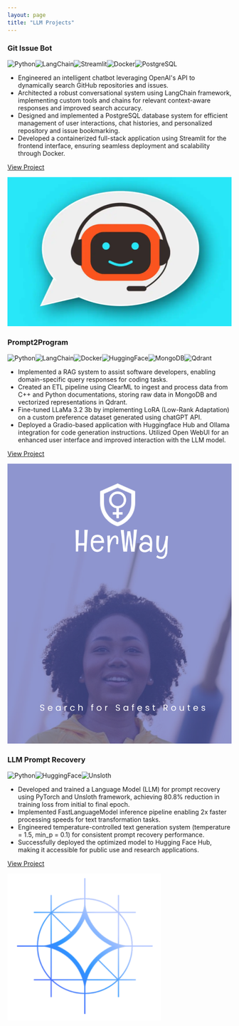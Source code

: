 ```yaml
---
layout: page
title: "LLM Projects"
---
```


<div class="project-card">
  <div class="project-card-content">
    <h3>Git Issue Bot</h3>
      <img src="https://img.shields.io/badge/Python-3776AB?style=flat&logo=python&logoColor=white" alt="Python"><img src="https://img.shields.io/badge/LangChain-121212?style=flat&logo=chainlink&logoColor=white" alt="LangChain"><img src="https://img.shields.io/badge/Streamlit-FF4B4B?style=flat&logo=Streamlit&logoColor=white" alt="Streamlit"><img src="https://img.shields.io/badge/Docker-2496ED?style=flat&logo=docker&logoColor=white" alt="Docker"><img src="https://img.shields.io/badge/PostgreSQL-316192?style=flat&logo=postgresql&logoColor=white" alt="PostgreSQL">
      <ul>
        <li>Engineered an intelligent chatbot leveraging OpenAI's API to dynamically search GitHub repositories and issues.</li>
        <li>Architected a robust conversational system using LangChain framework, implementing custom tools and chains for relevant context-aware responses and improved search accuracy.</li>
        <li>Designed and implemented a PostgreSQL database system for efficient management of user interactions, chat histories, and personalized repository and issue bookmarking.</li>
        <li>Developed a containerized full-stack application using Streamlit for the frontend interface, ensuring seamless deployment and scalability through Docker.</li>
      </ul>
      <p><a href="https://github.com/Billa-Man/git-issue-bot">View Project</a></p>
  </div>
  <img src="/assets/projects/chatbot.png" alt="git-issue-bot" class="project-card-img" />
</div>

<div class="project-card">
  <div class="project-card-content">
    <h3>Prompt2Program</h3>
      <img src="https://img.shields.io/badge/Python-3776AB?style=flat&logo=python&logoColor=white" alt="Python"><img src="https://img.shields.io/badge/LangChain-121212?style=flat&logo=chainlink&logoColor=white" alt="LangChain"><img src="https://img.shields.io/badge/Docker-2496ED?style=flat&logo=docker&logoColor=white" alt="Docker"><img src="https://img.shields.io/badge/Hugging%20Face-FFD21E?style=flat&logo=huggingface&logoColor=black" alt="HuggingFace"><img src="https://img.shields.io/badge/MongoDB-47A248?style=flat&logo=mongodb&logoColor=white" alt="MongoDB"><img src="https://img.shields.io/badge/Qdrant-FF4F64.svg?style=flat&logo=qdrant&logoColor=white" alt="Qdrant">
      <ul>
        <li>Implemented a RAG system to assist software developers, enabling domain-specific query responses for coding tasks.</li>
        <li>Created an ETL pipeline using ClearML to ingest and process data from C++ and Python documentations, storing raw data in MongoDB and vectorized representations in Qdrant.</li>
        <li>Fine-tuned LLaMa 3.2 3b by implementing LoRA (Low-Rank Adaptation) on a custom preference dataset generated using chatGPT API.</li>
        <li>Deployed a Gradio-based application with Huggingface Hub and Ollama integration for code generation instructions. Utilized Open WebUI for an enhanced user interface and improved interaction with the LLM model.</li>
      </ul>
      <p><a href="https://github.com/Billa-Man/prompt2program">View Project</a></p>
  </div>
  <img src="/assets/projects/herway.png" alt="her-way" class="project-card-img" />
</div>

<div class="project-card">
  <div class="project-card-content">
    <h3>LLM Prompt Recovery</h3>
      <img src="https://img.shields.io/badge/Python-3776AB?style=flat&logo=python&logoColor=white" alt="Python"><img src="https://img.shields.io/badge/Hugging%20Face-FFD21E?style=flat&logo=huggingface&logoColor=black" alt="HuggingFace"><img src="https://img.shields.io/badge/Unsloth-FF6B6B?style=flat&logo=chainlink&logoColor=white" alt="Unsloth">
      <ul>
        <li>Developed and trained a Language Model (LLM) for prompt recovery using PyTorch and Unsloth framework, achieving 80.8% reduction in training loss from initial to final epoch.</li>
        <li>Implemented FastLanguageModel inference pipeline enabling 2x faster processing speeds for text transformation tasks.</li>
        <li>Engineered temperature-controlled text generation system (temperature = 1.5, min_p = 0.1) for consistent prompt recovery performance.</li>
        <li>Successfully deployed the optimized model to Hugging Face Hub, making it accessible for public use and research applications.</li>
      </ul>
      <p><a href="https://www.kaggle.com/code/sohithbandari/llama-3-2-3b-llm-prompt-recovery/">View Project</a></p>
  </div>
  <img src="/assets/projects/prompt_recovery.png" alt="prompt-recovery" class="project-card-img"/>
</div>